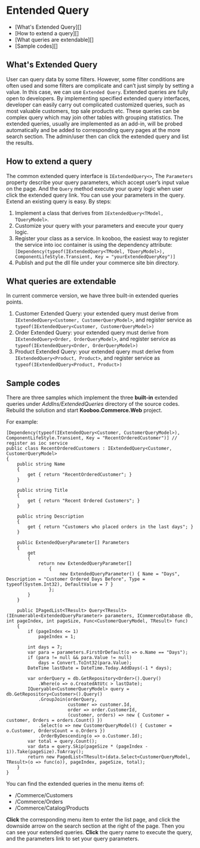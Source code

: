﻿Entended Query
==============

- [What's Extended Query][]
- [How to extend a query][]
- [What queries are extendable][]
- [Sample codes][]


## What's Extended Query

User can query data by some filters. However, some filter conditions are often used and some filters are complicate and can’t just simply by setting a value. In this case, we can use `Extended Query`. Extended queries are fully open to developers. By implementing specified extended query interfaces, developer can easily carry out complicated customized queries, such as most valuable customers, top sale products etc. These queries can be complex query which may join other tables with grouping statistics. The extended queries, usually are implemented as an add-in, will be probed automatically and be added to corresponding query pages at the more search section. The admin/user then can click the extended query and list the results.

How to extend a query
---------------------

The common extended query interface is `IExtendedQuery<>`, The `Parameters` property describe your query parameters, which accept user’s input value on the page. And the `Query` method execute your query logic when user click the extended query link. You can use your parameters in the query. Extend an existing query is easy. By steps:

1. Implement a class that derives from `IExtendedQuery<TModel, TQueryModel>`. 
2. Customize your query with your parameters and execute your query logic.
3. Register your class as a service. In kooboo, the easiest way to register the service into ioc container is using the dependency attribute: 
	`[Dependency(typeof(IExtendedQuery<TModel, TQueryModel>), ComponentLifeStyle.Transient, Key = "yourExtendedQueryKey")]`
4. Publish and put the dll file under your commerce site bin directory.


What queries are extendable
---------------------------

In current commerce version, we have three built-in extended queries points. 

1. Customer Extended Query: your extended query must derive from `IExtendedQuery<Customer, CustomerQueryModel>`, and register service as `typeof(IExtendedQuery<Customer, CustomerQueryModel>)`
2. Order Extended Query: your extended query must derive from `IExtendedQuery<Order, OrderQueryModel>`, and register service as `typeof(IExtendedQuery<Order, OrderQueryModel>)`
3. Product Extended Query: your extended query must derive from `IExtendedQuery<Product, Product>`, and register service as `typeof(IExtendedQuery<Product, Product>)`


Sample codes
------------

There are three samples which implement the three **built-in** extended queries under *AddIns/ExtendedQueries* directory of the source codes. Rebuild the solution and start **Kooboo.Commerce.Web** project. 


For example:


    [Dependency(typeof(IExtendedQuery<Customer, CustomerQueryModel>), ComponentLifeStyle.Transient, Key = "RecentOrderedCustomer")] // register as ioc service
    public class RecentOrderedCustomers : IExtendedQuery<Customer, CustomerQueryModel>
    {
        public string Name
        {
            get { return "RecentOrderedCustomer"; }
        }

        public string Title
        {
            get { return "Recent Ordered Customers"; }
        }

        public string Description
        {
            get { return "Customers who placed orders in the last days"; }
        }

        public ExtendedQueryParameter[] Parameters
        {
            get
            {
                return new ExtendedQueryParameter[]
                    {
                        new ExtendedQueryParameter() { Name = "Days", Description = "Customer Ordered Days Before", Type = typeof(System.Int32), DefaultValue = 7 }
                    };
            }
        }

        public IPagedList<TResult> Query<TResult>(IEnumerable<ExtendedQueryParameter> parameters, ICommerceDatabase db, int pageIndex, int pageSize, Func<CustomerQueryModel, TResult> func)
        {
            if (pageIndex <= 1)
                pageIndex = 1;

            int days = 7;
            var para = parameters.FirstOrDefault(o => o.Name == "Days");
            if (para != null && para.Value != null)
                days = Convert.ToInt32(para.Value);
            DateTime lastDate = DateTime.Today.AddDays(-1 * days);

            var orderQuery = db.GetRepository<Order>().Query()
                .Where(o => o.CreatedAtUtc > lastDate);
            IQueryable<CustomerQueryModel> query = db.GetRepository<Customer>().Query()
                .GroupJoin(orderQuery,
                           customer => customer.Id,
                           order => order.CustomerId,
                           (customer, orders) => new { Customer = customer, Orders = orders.Count() })
                .Select(o => new CustomerQueryModel() { Customer = o.Customer, OrdersCount = o.Orders })
                .OrderByDescending(o => o.Customer.Id);
            var total = query.Count();
            var data = query.Skip(pageSize * (pageIndex - 1)).Take(pageSize).ToArray();
            return new PagedList<TResult>(data.Select<CustomerQueryModel, TResult>(o => func(o)), pageIndex, pageSize, total);
        }
    }


You can find the extended queries in the menu items of:

* /Commerce/Customers
* /Commerce/Orders
* /Commerce/Catalog/Products

**Click** the corresponding menu item to enter the list page, and click the downside arrow on the search section at the right of the page. Then you can see your extended queries. **Click** the query name to execute the query, and the parameters link to set your query parameters.


